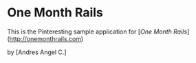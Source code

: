 # One Month Rails

This is the Pinteresting sample application for
[*One Month Rails*] (http://onemonthrails.com)

by [Andres Angel C.]